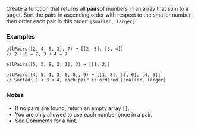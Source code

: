 Create a function that returns all **pairs**of numbers in an array that sum to a target. Sort the pairs in ascending order with respect to the smaller number, then order each pair in this order: `[smaller, larger]`.


### Examples ###
    allPairs([2, 4, 5, 3], 7) ➞ [[2, 5], [3, 4]]
    // 2 + 5 = 7, 3 + 4 = 7

    allPairs([5, 3, 9, 2, 1], 3) ➞ [[1, 2]]

    allPairs([4, 5, 1, 3, 6, 8], 9) ➞ [[1, 8], [3, 6], [4, 5]]
    // Sorted: 1 < 3 < 4; each pair is ordered [smaller, larger]


### Notes ###
*   If no pairs are found, return an empty array `[]`.
*   You are only allowed to use each number once in a pair.
*   See Comments for a hint.